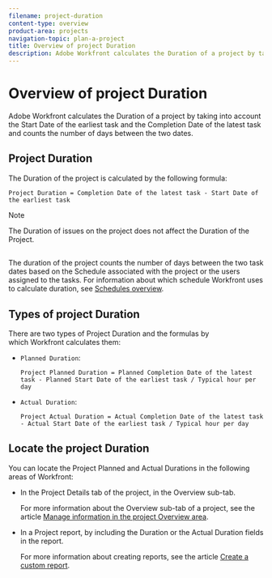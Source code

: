 ```yaml
---
filename: project-duration
content-type: overview
product-area: projects
navigation-topic: plan-a-project
title: Overview of project Duration
description: Adobe Workfront calculates the Duration of a project by taking into account the Start Date of the earliest task and the Completion Date of the latest task and counts the number of days between the two dates.
---
```


# Overview of project Duration

Adobe Workfront calculates the Duration of a project by taking into account the Start Date of the earliest task and the Completion Date of the latest task and counts the number of days between the two dates.&nbsp;

## Project Duration

The Duration of the project is calculated by the following formula:

```
Project Duration = Completion Date of the latest task - Start Date of the earliest task
```

>[!NOTE]
>
>The Duration of issues on the project does not affect the Duration of the Project.

##  

The duration of the project counts the number of days between the two task dates based on the Schedule associated with the project or the users assigned to the tasks. For information about which schedule Workfront uses to calculate duration, see [Schedules overview](../../../administration-and-setup/set-up-workfront/configure-timesheets-schedules/schedules-overview.md).

## Types of project Duration

There are two types of Project Duration and the formulas by which&nbsp;Workfront calculates them:

* `Planned Duration`:&nbsp;

  ```
  Project Planned Duration = Planned Completion Date of the latest task - Planned Start Date of the earliest task / Typical hour per day
  ```

* `Actual Duration`:&nbsp;

  ```
  Project Actual Duration = Actual Completion Date of the latest task - Actual Start Date of the earliest task / Typical hour per day
  ```

## Locate the project Duration

You can locate the Project Planned and Actual Durations in the following areas of Workfront:

* In the Project Details tab of the project, in the Overview sub-tab.

  For more information about the Overview sub-tab of a project, see the article [Manage information in the project Overview area](../../../manage-work/projects/manage-projects/understand-project-overview-area.md).

* In a Project report, by including the Duration or the Actual&nbsp;Duration fields in the report.

  For more information about creating reports, see the article [Create a custom report](../../../reports-and-dashboards/reports/creating-and-managing-reports/create-custom-report.md).

